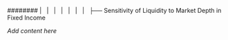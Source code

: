 ######## |   |   |   |   |   |   |   ├── Sensitivity of Liquidity to Market Depth in Fixed Income

*Add content here*